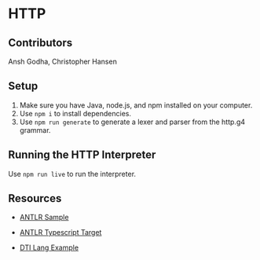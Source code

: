 # HTTP

## Contributors

Ansh Godha, Christopher Hansen

## Setup

1. Make sure you have Java, node.js, and npm installed on your computer.
2. Use `npm i` to install dependencies.
3. Use `npm run generate` to generate a lexer and parser from the http.g4 grammar.

## Running the HTTP Interpreter

Use `npm run live` to run the interpreter.

## Resources

* [ANTLR Sample](https://github.com/fwouts/sample-antlr4-typescript?ref=hackernoon.com)

* [ANTLR Typescript Target](https://github.com/tunnelvisionlabs/antlr4ts)

* [DTI Lang Example](https://github.com/cornell-dti/dti-lang)
